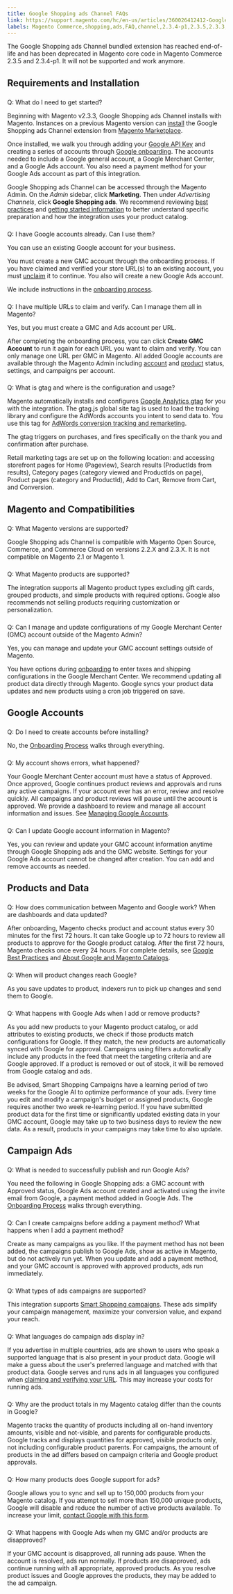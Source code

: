 ```yaml
---
title: Google Shopping ads Channel FAQs
link: https://support.magento.com/hc/en-us/articles/360026412412-Google-Shopping-ads-Channel-FAQs
labels: Magento Commerce,shopping,ads,FAQ,channel,2.3.4-p1,2.3.5,2.3.3,Google
---
```


The Google Shopping ads Channel bundled extension has reached end-of-life and has been deprecated in Magento core code in Magento Commerce 2.3.5 and 2.3.4-p1. It will not be supported and work anymore.

## Requirements and Installation

### 
Q: What do I need to get started?

Beginning with Magento v2.3.3, Google Shopping ads Channel installs with Magento. Instances on a previous Magento version can [install](https://devdocs.magento.com/extensions/google-shopping-ads/) the Google Shopping ads Channel extension from [Magento Marketplace](https://marketplace.magento.com/magento-google-shopping-ads.html).

Once installed, we walk you through adding your [Google API Key](https://docs.magento.com/m2/ee/user_guide/sales-channels/google-ads/verify-api-key.html) and creating a series of accounts through [Google onboarding](https://docs.magento.com/m2/ee/user_guide/sales-channels/google-ads/onboarding-google.html). The accounts needed to include a Google general account, a Google Merchant Center, and a Google Ads account. You also need a payment method for your Google Ads account as part of this integration.

Google Shopping ads Channel can be accessed through the Magento Admin. On the *Admin* sidebar, click **Marketing**. Then under *Advertising Channels*, click **Google Shopping ads**. We recommend reviewing [best practices](https://docs.magento.com/m2/ee/user_guide/sales-channels/google-ads/google-best-practices.html) and [getting started information](https://docs.magento.com/m2/ee/user_guide/sales-channels/google-ads/about-google.html) to better understand specific preparation and how the integration uses your product catalog.

### 
Q: I have Google accounts already. Can I use them?

You can use an existing Google account for your business.

You must create a new GMC account through the onboarding process. If you have claimed and verified your store URL(s) to an existing account, you must [unclaim](https://docs.magento.com/m2/ee/user_guide/sales-channels/google-ads/gmc-unlink-gmc.html) it to continue. You also will create a new Google Ads account.

We include instructions in the [onboarding process](https://docs.magento.com/m2/ee/user_guide/sales-channels/google-ads/onboarding-google.html).

### 
Q: I have multiple URLs to claim and verify. Can I manage them all in Magento?

Yes, but you must create a GMC and Ads account per URL.

After completing the onboarding process, you can click **Create GMC Account** to run it again for each URL you want to claim and verify. You can only manage one URL per GMC in Magento. All added Google accounts are available through the Magento Admin including [account](https://docs.magento.com/m2/ee/user_guide/sales-channels/google-ads/google-account-managment.html) and [product](https://docs.magento.com/m2/ee/user_guide/sales-channels/google-ads/product-managment.html) status, settings, and campaigns per account.

### 
Q: What is gtag and where is the configuration and usage?

Magento automatically installs and configures [Google Analytics gtag](https://support.google.com/tagmanager/answer/7582054) for you with the integration. The gtag.js global site tag is used to load the tracking library and configure the AdWords accounts you intent to send data to. You use this tag for [AdWords conversion tracking and remarketing](https://developers.google.com/adwords-remarketing-tag/).

The gtag triggers on purchases, and fires specifically on the thank you and confirmation after purchase.

Retail marketing tags are set up on the following location: and accessing storefront pages for Home (Pageview), Search results (ProductIds from results), Category pages (category viewed and ProductIds on page), Product pages (category and ProductId), Add to Cart, Remove from Cart, and Conversion.

## Magento and Compatibilities

### 
Q: What Magento versions are supported?

Google Shopping ads Channel is compatible with Magento Open Source, Commerce, and Commerce Cloud on versions 2.2.X and 2.3.X. It is not compatible on Magento 2.1 or Magento 1.

### 
Q: What Magento products are supported?

The integration supports all Magento product types excluding gift cards, grouped products, and simple products with required options. Google also recommends not selling products requiring customization or personalization.

### 
Q: Can I manage and update configurations of my Google Merchant Center (GMC) account outside of the Magento Admin?

Yes, you can manage and update your GMC account settings outside of Magento.

You have options during [onboarding](https://docs.magento.com/m2/ee/user_guide/sales-channels/google-ads/onboarding-google.html) to enter taxes and shipping configurations in the Google Merchant Center. We recommend updating all product data directly through Magento. Google syncs your product data updates and new products using a cron job triggered on save.

## Google Accounts

### 
Q: Do I need to create accounts before installing?

No, the [Onboarding Process](https://docs.magento.com/m2/ee/user_guide/sales-channels/google-ads/onboarding-google.html) walks through everything.

### 
Q: My account shows errors, what happened?

Your Google Merchant Center account must have a status of Approved. Once approved, Google continues product reviews and approvals and runs any active campaigns. If your account ever has an error, review and resolve quickly. All campaigns and product reviews will pause until the account is approved. We provide a dashboard to review and manage all account information and issues. See [Managing Google Accounts](https://docs.magento.com/m2/ce/user_guide/sales-channels/google-ads/google-account-managment.html).

### 
Q: Can I update Google account information in Magento?

Yes, you can review and update your GMC account information anytime through Google Shopping ads and the GMC website. Settings for your Google Ads account cannot be changed after creation. You can add and remove accounts as needed.

## Products and Data

### 
Q: How does communication between Magento and Google work? When are dashboards and data updated?

After onboarding, Magento checks product and account status every 30 minutes for the first 72 hours. It can take Google up to 72 hours to review all products to approve for the Google product catalog. After the first 72 hours, Magento checks once every 24 hours. For complete details, see [Google Best Practices](https://docs.magento.com/m2/ee/user_guide/sales-channels/google-ads/google-faq.html#) and [About Google and Magento Catalogs](https://docs.magento.com/m2/ee/user_guide/sales-channels/google-ads/about-google-magento-catalogs.html).

### 
Q: When will product changes reach Google?

As you save updates to product, indexers run to pick up changes and send them to Google.

### 
Q: What happens with Google Ads when I add or remove products?

As you add new products to your Magento product catalog, or add attributes to existing products, we check if those products match configurations for Google. If they match, the new products are automatically synced with Google for approval. Campaigns using filters automatically include any products in the feed that meet the targeting criteria and are Google approved.
If a product is removed or out of stock, it will be removed from Google catalog and ads.

Be advised, Smart Shopping Campaigns have a learning period of two weeks for the Google AI to optimize performance of your ads. Every time you edit and modify a campaign's budget or assigned products, Google requires another two week re-learning period. If you have submitted product data for the first time or significantly updated existing data in your GMC account, Google may take up to two business days to review the new data. As a result, products in your campaigns may take time to also update.

## Campaign Ads

### 
Q: What is needed to successfully publish and run Google Ads?

You need the following in Google Shopping ads: a GMC account with Approved status, Google Ads account created and activated using the invite email from Google, a payment method added in Google Ads. The [Onboarding Process](https://docs.magento.com/m2/ee/user_guide/sales-channels/google-ads/onboarding-google.html) walks through everything.

### 
Q: Can I create campaigns before adding a payment method? What happens when I add a payment method?

Create as many campaigns as you like. If the payment method has not been added, the campaigns publish to Google Ads, show as active in Magento, but do not actively run yet. When you update and add a payment method, and your GMC account is approved with approved products, ads run immediately.

### 
Q: What types of ads campaigns are supported?

This integration supports [Smart Shopping campaigns](https://support.google.com/google-ads/answer/7674739?hl=en). These ads simplify your campaign management, maximize your conversion value, and expand your reach.

### 
Q: What languages do campaign ads display in?

If you advertise in multiple countries, ads are shown to users who speak a supported language that is also present in your product data. Google will make a guess about the user's preferred language and matched with that product data.
Google serves and runs ads in all languages you configured when [claiming and verifying your URL](https://docs.magento.com/m2/ee/user_guide/sales-channels/google-ads/url-verify.html). This may increase your costs for running ads.

### 
Q: Why are the product totals in my Magento catalog differ than the counts in Google?

Magento tracks the quantity of products including all on-hand inventory amounts, visible and not-visible, and parents for configurable products. Google tracks and displays quantities for approved, visible products only, not including configurable product parents. For campaigns, the amount of products in the ad differs based on campaign criteria and Google product approvals.

### 
Q: How many products does Google support for ads?

Google allows you to sync and sell up to 150,000 products from your Magento catalog. If you attempt to sell more than 150,000 unique products, Google will disable and reduce the number of active products available. To increase your limit, [contact Google with this form](https://support.google.com/merchants/contact/additional_items).

### 
Q: What happens with Google Ads when my GMC and/or products are disapproved?

If your GMC account is disapproved, all running ads pause. When the account is resolved, ads run normally. If products are disapproved, ads continue running with all appropriate, approved products. As you resolve product issues and Google approves the products, they may be added to the ad campaign.